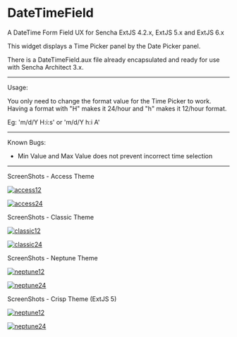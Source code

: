 DateTimeField
=============

A DateTime Form Field UX for Sencha ExtJS 4.2.x, ExtJS 5.x and ExtJS 6.x

This widget displays a Time Picker panel by the Date Picker panel.

There is a DateTimeField.aux file already encapsulated and ready for use with Sencha Architect 3.x.

---

Usage: 

You only need to change the format value for the Time Picker to work. Having a format with "H" makes it 24/hour and "h" makes it 12/hour format.

Eg: 'm/d/Y H:i:s' or 'm/d/Y h:i A'

---

Known Bugs: 

- Min Value and Max Value does not prevent incorrect time selection

---

ScreenShots - Access Theme

[![access12](https://raw.githubusercontent.com/gportela85/DateTimeField/master/resources/images/dateTimePicker_Access_12.png)]()

[![access24](https://raw.githubusercontent.com/gportela85/DateTimeField/master/resources/images/dateTimePicker_Access_24.png)]()

ScreenShots - Classic Theme

[![classic12](https://raw.githubusercontent.com/gportela85/DateTimeField/master/resources/images/dateTimePicker_Classic_12.png)]()

[![classic24](https://raw.githubusercontent.com/gportela85/DateTimeField/master/resources/images/dateTimePicker_Classic_24.png)]()

ScreenShots - Neptune Theme

[![neptune12](https://raw.githubusercontent.com/gportela85/DateTimeField/master/resources/images/dateTimePicker_Neptune_12.png)]()

[![neptune24](https://raw.githubusercontent.com/gportela85/DateTimeField/master/resources/images/dateTimePicker_Neptune_24.png)]()

ScreenShots - Crisp Theme (ExtJS 5)

[![neptune12](https://raw.githubusercontent.com/gportela85/DateTimeField/master/resources/images/dateTimePicker_crisp_12.png)]()

[![neptune24](https://raw.githubusercontent.com/gportela85/DateTimeField/master/resources/images/dateTimePicker_crisp_24.png)]()

